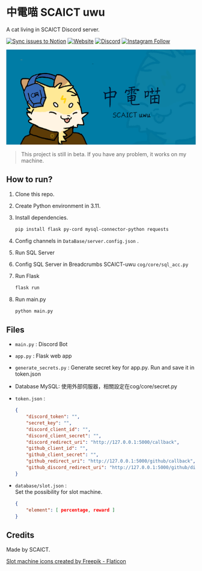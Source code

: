 # 中電喵 SCAICT uwu

A cat living in SCAICT Discord server.

[![Sync issues to Notion](https://github.com/SCAICT/SCAICT-uwu/actions/workflows/notion.yml/badge.svg?event=issues)](https://github.com/SCAICT/SCAICT-uwu/actions/workflows/notion.yml)
[![Website](https://img.shields.io/website?label=官方網站&style=flat-square&url=https%3A%2F%2Fscaict.org%2F)](https://scaict.org/)
[![Discord](https://img.shields.io/discord/959823904266944562?label=Discord&logo=discord&style=flat-square)](https://dc.scaict.org)
[![Instagram Follow](https://img.shields.io/badge/follow-%40scaict.tw-pink?style=flat-square&logo=instagram)](https://www.instagram.com/scaict.tw/)

![中電喵 SCAICT uwu](thumbnail.png)

> This project is still in beta. If you have any problem, it works on my machine.

## How to run?

1. Clone this repo.
2. Create Python environment in 3.11.
3. Install dependencies.

   ```bash
   pip install flask py-cord mysql-connector-python requests
   ```

4. Config channels in `DataBase/server.config.json` .
5. Run SQL Server
6. Config SQL Server in Breadcrumbs SCAICT-uwu `cog/core/sql_acc.py`

7. Run Flask

   ```bash
   flask run
   ```

8. Run main.py

   ```bash
   python main.py
   ```

## Files

* `main.py` : Discord Bot
* `app.py` : Flask web app
* `generate_secrets.py` : Generate secret key for app.py. Run and save it in token.json
* Database MySQL: 使用外部伺服器，相關設定在cog/core/secret.py
* `token.json` :

  ```json
  {
      "discord_token": "",
      "secret_key": "",
      "discord_client_id": "",
      "discord_client_secret": "",
      "discord_redirect_uri": "http://127.0.0.1:5000/callback",
      "github_client_id": "",
      "github_client_secret": "",
      "github_redirect_uri": "http://127.0.0.1:5000/github/callback",
      "github_discord_redirect_uri": "http://127.0.0.1:5000/github/discord-callback"
  }
  ```

* `database/slot.json` :\
  Set the possibility for slot machine.

  ```json
  {
      "element": [ percentage, reward ]
  }
  ```

## Credits

Made by SCAICT.

[Slot machine icons created by Freepik - Flaticon](https://www.flaticon.com/free-icons/slot-machine)
